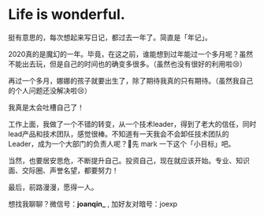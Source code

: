 # Life is wonderful.
挺有意思的，每次想起来写日记，都过去一年了。简直是「年记」。

2020真的是魔幻的一年。毕竟，在这之前，谁能想到过年能过一个多月呢？虽然不能出去玩，但是自己的时间也的确变多很多。（虽然也没有很好的利用啦😢）

再过一个多月，娜娜的孩子就要出生了，除了期待我真的只有期待。（虽然我自己的个人问题还没解决啦😢）

我真是太会吐槽自己了！

工作上面，我做了一个不错的转变，从一个技术leader，得到了老大的信任，同时lead产品和技术团队，感觉很棒。不知道有一天我会不会卸任技术团队的Leader，成为一个大部门的负责人呢？🤔先 mark 一下这个「小目标」吧。

当然，也要居安思危，不断提升自己。投资自己，现在就应该开始。专业、知识面、交际圈、声誉名望，都要努力！

最后，前路漫漫，愿得一人。

想找我聊聊？微信号：**joanqin\_** , 加好友对暗号：joexp
